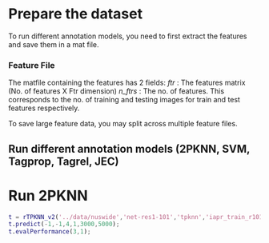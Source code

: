 # Prepare the dataset

To run different annotation models, you need to first extract the features and save them in a mat file. 

### Feature File
The matfile containing the features has 2 fields: 
_ftr_ : The features matrix (No. of features X Ftr dimension)
_n_ftrs_ : The no. of features. This corresponds to the no. of training and testing images for train and test features respectively.

To save large feature data, you may split across multiple feature files.

## Run different annotation models (2PKNN, SVM, Tagprop, Tagrel, JEC)

# Run 2PKNN
 
```matlab
t = rTPKNN_v2('../data/nuswide','net-res1-101','tpknn','iapr_train_r101.mat','iapr_test_r101.mat','iapr_train_annot.txt','iapr_test_annot.txt','iapr_train_r101_model.mat','iapr_test_r101_pred.mat');
t.predict(-1,-1,4,1,3000,5000);
t.evalPerformance(3,1);
```
